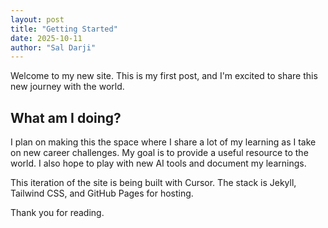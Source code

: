 ```yaml
---
layout: post
title: "Getting Started"
date: 2025-10-11
author: "Sal Darji"
---
```


Welcome to my new site. This is my first post, and I'm excited to share this new journey with the world.

## What am I doing?
I plan on making this the space where I share a lot of my learning as I take on new career challenges. My goal is to provide a useful resource to the world. I also hope to play with new AI tools and document my learnings. 

This iteration of the site is being built with Cursor. The stack is Jekyll, Tailwind CSS, and GitHub Pages for hosting.

Thank you for reading.

